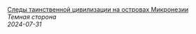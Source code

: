 <!--2024-07-31 17:17:46-->
<div class="yb">
  <a class="nodecor" href="/index.html?tajny/sledy_tainstvennoj_civilizacii_na_ostrovah_mikronezii">
    <img class="preview" data-videoid="pZ63tMg0QsA" src="https://i1.ytimg.com/vi/pZ63tMg0QsA/hqdefault.jpg" align="middle" alt="">
  </a>
  <div class="inlbl text">
    <a class="nodecor" href="/index.html?tajny/sledy_tainstvennoj_civilizacii_na_ostrovah_mikronezii">Следы таинственной цивилизации на островах Микронезии</a><br>
    <i class="smaller2">Темная сторона</i><br>
    <i class="smaller3">2024-07-31</i>
  </div>
</div>

